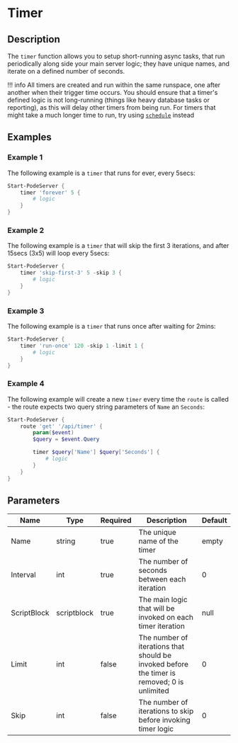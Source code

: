 # Timer

## Description

The `timer` function allows you to setup short-running async tasks, that run periodically along side your main server logic; they have unique names, and iterate on a defined number of seconds.

!!! info
    All timers are created and run within the same runspace, one after another when their trigger time occurs. You should ensure that a timer's defined logic is not long-running (things like heavy database tasks or reporting), as this will delay other timers from being run. For timers that might take a much longer time to run, try using [`schedule`](../Schedule/) instead

## Examples

### Example 1

The following example is a `timer` that runs for ever, every 5secs:

```powershell
Start-PodeServer {
    timer 'forever' 5 {
        # logic
    }
}
```

### Example 2

The following example is a `timer` that will skip the first 3 iterations, and after 15secs (3x5) will loop every 5secs:

```powershell
Start-PodeServer {
    timer 'skip-first-3' 5 -skip 3 {
        # logic
    }
}
```

### Example 3

The following example is a `timer` that runs once after waiting for 2mins:

```powershell
Start-PodeServer {
    timer 'run-once' 120 -skip 1 -limit 1 {
        # logic
    }
}
```

### Example 4

The following example will create a new `timer` every time the `route` is called - the route expects two query string parameters of `Name` an `Seconds`:

```powershell
Start-PodeServer {
    route 'get' '/api/timer' {
        param($event)
        $query = $event.Query

        timer $query['Name'] $query['Seconds'] {
            # logic
        }
    }
}
```

## Parameters

| Name | Type | Required | Description | Default |
| ---- | ---- | -------- | ----------- | ------- |
| Name | string | true | The unique name of the timer | empty |
| Interval | int | true | The number of seconds between each iteration | 0 |
| ScriptBlock | scriptblock | true | The main logic that will be invoked on each timer iteration | null |
| Limit | int | false | The number of iterations that should be invoked before the timer is removed; 0 is unlimited | 0 |
| Skip | int | false | The number of iterations to skip before invoking timer logic | 0 |
